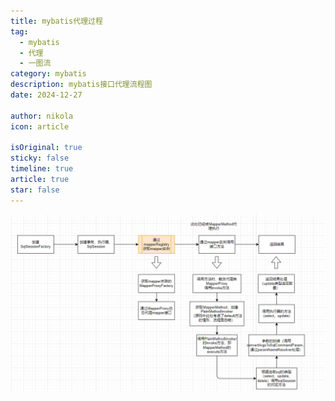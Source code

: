 ```yaml
---
title: mybatis代理过程
tag:
  - mybatis
  - 代理
  - 一图流
category: mybatis
description: mybatis接口代理流程图
date: 2024-12-27

author: nikola
icon: article

isOriginal: true
sticky: false
timeline: true
article: true
star: false
---
```


![20241227104641](https://raw.githubusercontent.com/NikolaZhang/image-blog/main/mybatis接口代理流程图/20241227104641.png)